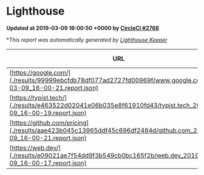 
# Lighthouse

**Updated at 2019-03-09 16:00:50 +0000 by [CircleCI #2768](https://circleci.com/gh/ItinerisLtd/lighthouse-keeper-example/2768)**

**This report was automatically generated by [Lighthouse Keeper](https://github.com/itinerisltd/lighthouse-keeper)*

| URL | Performance | Accessibility | Best Practices | SEO | PWA | Updated At |
| --- | --- | --- | --- | --- | --- | --- |
| [https://google.com/](./results/99999ebcfdb78df077ad2727fd00969f/www.google.com_2019-03-09_16-00-21.report.json) | 0.95 | 0.71 | 0.93 | 0.82 | 0.58 | 2019-03-09T16:00:21.044Z |
| [https://typist.tech/](./results/e463522d02041e06b035e8f61910fd43/typist.tech_2019-03-09_16-00-19.report.json) | 1 |  |  |  |  | 2019-03-09T16:00:19.500Z |
| [https://github.com/pricing](./results/aae423b045c13965ddf45c696df2484d/github.com_2019-03-09_16-00-21.report.json) | 0.8 | 0.89 | 0.93 | 0.91 | 0.58 | 2019-03-09T16:00:21.222Z |
| [https://web.dev/](./results/e09021ae7f54dd9f3b549cb0bc165f2b/web.dev_2019-03-09_16-00-17.report.json) | 0.95 | 0.93 | 1 | 0.87 | 1 | 2019-03-09T16:00:17.705Z |
